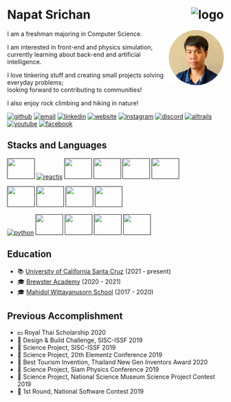 # Napat Srichan <a href="https://napatsc.com"><img alt="logo" align="right" src="https://raw.githubusercontent.com/anonymaew/ns-logo/master/ns-logo-32-w.svg"></a>

[<img alt="profile" width="128px" height="128px" align="right" src="https://raw.githubusercontent.com/anonymaew/anonymaew/main/src/profile.png"/>]()

I am a freshman majoring in Computer Science.

I am interested in front-end and physics simulation,  
currently learning about back-end and artificial intelligence.

I love tinkering stuff and creating small projects solving everyday problems;  
looking forward to contributing to communities!

I also enjoy rock climbing and hiking in nature!

[![github](https://img.shields.io/badge/GitHub-181717?style=flat&logo=github&logoColor=white)](https://github.com/anonymaew)
[![email](https://img.shields.io/badge/Email-EA4335?style=flat&logo=gmail&logoColor=white)](mailto:contact@napatsc.com)
[![linkedin](https://img.shields.io/badge/LinkedIn-0A66C2?style=flat&logo=linkedin&logoColor=white)](https://www.linkedin.com/in/napat-srichan-9918a9201/)
[![website](https://img.shields.io/badge/Website-orange?style=flat&logo=react&logoColor=white)](https://napatsc.com/)
[![instagram](https://img.shields.io/badge/Instagram-E4405F?style=flat&logo=instagram&logoColor=white)](https://www.instagram.com/napatsc/)
[![discord](https://img.shields.io/badge/Discord-5865F2?style=flat&logo=discord&logoColor=white)](https://discord.com/users/487858091027726337)
[![alltrails](https://img.shields.io/badge/AllTrails-428813?style=flat&logo=alltrails&logoColor=white)](https://www.alltrails.com/members/napat-srichan/)
[![youtube](https://img.shields.io/badge/YouTube-FF0000?style=flat&logo=youtube&logoColor=white)](https://www.youtube.com/channel/UCKsubUClYp0qHu9fXLHUb_Q)
[![facebook](https://img.shields.io/badge/Facebook-1877F2?style=flat&logo=facebook&logoColor=white)](https://www.facebook.com/napatsc01/)

<!--
## Stats
-->

## Stacks and Languages

[<img alt="" width="64px" height="48px" fill="white" src="https://cdn.jsdelivr.net/gh/devicons/devicon/icons/nextjs/nextjs-original.svg"/>]()
[<img alt="reactjs" width="64px" height="48px" src="https://cdn.jsdelivr.net/gh/devicons/devicon/icons/react/react-original.svg"/>]()
[<img alt="" width="64px" height="48px" src="https://cdn.jsdelivr.net/gh/devicons/devicon/icons/typescript/typescript-original.svg"/>]()
[<img alt="" width="64px" height="48px" src="https://cdn.jsdelivr.net/gh/devicons/devicon/icons/javascript/javascript-original.svg"/>]()
[<img alt="" width="64px" height="48px" src="https://cdn.jsdelivr.net/gh/devicons/devicon/icons/html5/html5-original.svg"/>]()
[<img alt="" width="64px" height="48px" src="https://cdn.jsdelivr.net/gh/devicons/devicon/icons/css3/css3-original.svg"/>]()

[<img alt="" width="64px" height="48px" src="https://cdn.jsdelivr.net/gh/devicons/devicon/icons/git/git-original.svg"/>]()
[<img alt="" width="64px" height="48px" src="https://cdn.jsdelivr.net/gh/devicons/devicon/icons/firebase/firebase-plain.svg"/>]()
[<img alt="" width="64px" height="48px" src="https://cdn.jsdelivr.net/gh/devicons/devicon/icons/nodejs/nodejs-original.svg"/>]()
[<img alt="" width="64px" height="48px" src="https://cdn.jsdelivr.net/gh/devicons/devicon/icons/npm/npm-original-wordmark.svg"/>]()

[<img alt="python" width="64px" height="48px" src="https://cdn.jsdelivr.net/gh/devicons/devicon/icons/python/python-original.svg"/>]()
[<img alt="" width="64px" height="48px" src="https://cdn.jsdelivr.net/gh/devicons/devicon/icons/c/c-original.svg"/>]()
[<img alt="" width="64px" height="48px" src="https://cdn.jsdelivr.net/gh/devicons/devicon/icons/cplusplus/cplusplus-original.svg"/>]()
[<img alt="" width="64px" height="48px" src="https://cdn.jsdelivr.net/gh/devicons/devicon/icons/java/java-original.svg"/>]()
[<img alt="" width="64px" height="48px" src="https://cdn.jsdelivr.net/gh/devicons/devicon/icons/processing/processing-original.svg"/>]()

<!--
## Projects

## Blogs
-->

## Education

- :books: [University of California Santa Cruz](https://www.ucsc.edu/) (2021 - present)
- :mortar_board: [Brewster Academy](https://www.brewsteracademy.org/) (2020 - 2021)
- :mortar_board: [Mahidol Wittayanusorn School](https://www.mwit.ac.th/) (2017 - 2020)

## Previous Accomplishment

- :dollar: Royal Thai Scholarship 2020
- :1st_place_medal: Design & Build Challenge, SISC-ISSF 2019
- :tipping_hand_person: Science Project, SISC-ISSF 2019
- :2nd_place_medal: Science Project, 20th Elementz Conference 2019
- :3rd_place_medal: Best Tourism Invention, Thailand New Gen Inventors Award 2020
- :tipping_hand_person: Science Project, Siam Physics Conference 2019
- :2nd_place_medal: Science Project, National Science Museum Science Project Contest 2019
- :tipping_hand_person: 1st Round, National Software Contest 2019
